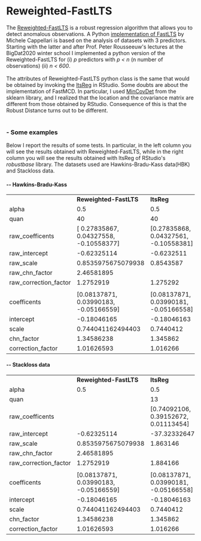 # Reweighted-FastLTS

<p>
The <a href="https://www.researchgate.net/publication/220451824_Computing_LTS_Regression_for_Large_Data_Sets">Reweighted-FastLTS<a> is a robust regression algorithm that allows you to detect anomalous observations.
A Python <a href="https://pypi.org/project/ltsfit/">implementation of FastLTS</a> by Michele Cappellari is based on the analysis of datasets with 3 predictors. Starting with the latter and after Prof. Peter Rousseeuw's lectures at the BigDat2020 winter school I implemented a python version of the Reweighted-FastLTS for (i) <i>p</i> predictors with <i>p < n</i> (n number of observations) (ii) <i>n < 600</i>.
<br><br>
The attributes of Reweighted-FastLTS python class is the same that would be obtained by invoking the <a href="https://www.rdocumentation.org/packages/robustbase/versions/0.93-5/topics/ltsReg">ltsReg</a> in RStudio.
Some doubts are about the implementation of FastMCD. In particular, I used <a href="https://scikit-learn.org/stable/modules/generated/sklearn.covariance.MinCovDet.html">MinCovDet<a> from the sklearn library, and I realized that the location and the covariance matrix are different from those obtained by RStudio. Consequence of this is that the Robust Distance turns out to be different.
<br><br>  
  <h3>- Some examples</h3>
  Below I report the results of some tests. In particular, in the left column you will see the results obtained with Reweighted-FastLTS,   while in the right column you will see the results obtained with ltsReg of RStudio's <i>robustbase</i> library. The datasets used are   Hawkins-Bradu-Kass data(HBK) and Stackloss data.
  <br>
    <h4>-- Hawkins-Bradu-Kass</h4>
      <table>
        <tr><td></td><td><b>Reweighted-FastLTS</b></td><td><b>ltsReg</b></td></tr>
        <tr><td>alpha</td><td>0.5</td><td>0.5</td></tr>
        <tr><td>quan</td><td>40</td><td>40</td></tr>
        <tr><td>raw_coefficents</td><td>[ 0.27835867, 0.04327558, -0.10558377] </td><td>[0.27835868, 0.04327561, -0.10558381]</td></tr>
        <tr><td>raw_intercept</td><td>-0.62325114 </td><td>-0.6232511</td></tr>
        <tr><td>raw_scale</td><td> 0.8535975675079938</td><td> 0.8543587</td></tr>
        <tr><td>raw_chn_factor</td><td>2.46581895</td><td></td></tr>
        <tr><td>raw_correction_factor</td><td>1.2752919</td><td>1.275292</td></tr>
        <tr><td></td><td></td></tr>
        <tr><td>coefficents</td><td>[0.08137871, 0.03990183, -0.05166559]</td><td>[0.08137871, 0.03990181, -0.05166558]</td></tr>
        <tr><td>intercept</td><td>-0.18046165</td><td>-0.18046163</td></tr>
        <tr><td>scale</td><td>0.744041162494403</td><td>0.7440412</td></tr>
        <tr><td>chn_factor</td><td>1.34586238</td><td>1.345862</td></tr>
        <tr><td>correction_factor</td><td>1.01626593</td><td>1.016266</td></tr>
      </table>
  
<h4>-- Stackloss data</h4>
      <table>
        <tr><td></td><td><b>Reweighted-FastLTS</b></td><td><b>ltsReg</b></td></tr>
        <tr><td>alpha</td><td>0.5</td><td>0.5</td></tr>
        <tr><td>quan</td><td> </td><td>13</td></tr>
        <tr><td>raw_coefficents</td><td> </td><td>[0.74092106, 0.39152672, 0.01113454]</td></tr>
        <tr><td>raw_intercept</td><td>-0.62325114 </td><td>-37.32332647</td></tr>
        <tr><td>raw_scale</td><td> 0.8535975675079938</td><td>1.863146</td></tr>
        <tr><td>raw_chn_factor</td><td>2.46581895</td><td></td></tr>
        <tr><td>raw_correction_factor</td><td>1.2752919</td><td>1.884166</td></tr>
        <tr><td></td><td></td></tr>
        <tr><td>coefficents</td><td>[0.08137871, 0.03990183, -0.05166559]</td><td>[0.08137871, 0.03990181, -0.05166558]</td></tr>
        <tr><td>intercept</td><td>-0.18046165</td><td>-0.18046163</td></tr>
        <tr><td>scale</td><td>0.744041162494403</td><td>0.7440412</td></tr>
        <tr><td>chn_factor</td><td>1.34586238</td><td>1.345862</td></tr>
        <tr><td>correction_factor</td><td>1.01626593</td><td>1.016266</td></tr>
      </table>
</p>
